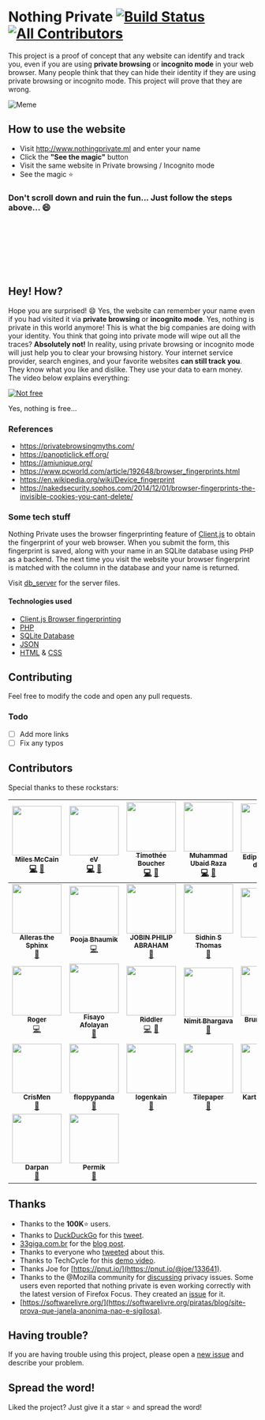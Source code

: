 # Nothing Private [![Build Status](https://travis-ci.org/gautamkrishnar/nothing-private.svg?branch=master)](https://travis-ci.org/gautamkrishnar/nothing-private) [![All Contributors](https://img.shields.io/badge/all_contributors-26-orange.svg?style=flat-square)](#contributors)

This project is a proof of concept that any website can identify and track you, even if you are using **private browsing** or **incognito mode** in your web browser. Many people think that they can hide their identity if they are using private browsing or incognito mode. This project will prove that they are wrong.

![Meme](https://i.imgur.com/Zdhatbj.jpg)

## How to use the website

* Visit <http://www.nothingprivate.ml> and enter your name
* Click the **"See the magic"** button
* Visit the same website in Private browsing / Incognito mode
* See the magic :star:

### Don't scroll down and ruin the fun... Just follow the steps above... :smile:

<br/><br/><br/><br/><br/><br/>

## Hey! How?

Hope you are surprised! :smile: Yes, the website can remember your name even if you had visited it via **private browsing** or **incognito mode**. Yes, nothing is private in this world anymore! This is what the big companies are doing with your identity. You think that going into private mode will wipe out all the traces? **Absolutely not!** In reality, using private browsing or incognito mode will just help you to clear your browsing history. Your internet service provider, search engines, and your favorite websites **can still track you**. They know what you like and dislike. They use your data to earn money. The video below explains everything:

[![Not free](https://img.youtube.com/vi/5pFX2P7JLwA/0.jpg)](https://www.youtube.com/watch?v=5pFX2P7JLwA)

Yes, nothing is free...

### References

* <https://privatebrowsingmyths.com/>
* <https://panopticlick.eff.org/>
* <https://amiunique.org/>
* <https://www.pcworld.com/article/192648/browser_fingerprints.html>
* <https://en.wikipedia.org/wiki/Device_fingerprint>
* <https://nakedsecurity.sophos.com/2014/12/01/browser-fingerprints-the-invisible-cookies-you-cant-delete/>

### Some tech stuff

Nothing Private uses the browser fingerprinting feature of [Client.js](https://github.com/jackspirou/clientjs) to obtain the fingerprint of your web browser. When you submit the form, this fingerprint is saved, along with your name in an SQLite database using PHP as a backend. The next time you visit the website your browser fingerprint is matched with the column in the database and your name is returned.

Visit [db_server](https://github.com/gautamkrishnar/nothing-private/tree/master/db_server) for the server files.

#### Technologies used

* [Client.js Browser fingerprinting](https://github.com/jackspirou/clientjs)
* [PHP](https://secure.php.net/)
* [SQLite Database](https://www.sqlite.org/)
* [JSON](https://www.json.org/)
* [HTML](https://developer.mozilla.org/es/docs/Web/HTML) & [CSS](https://developer.mozilla.org/es/docs/Web/CSS)

## Contributing

Feel free to modify the code and open any pull requests.

### Todo

* [ ] Add more links
* [ ] Fix any typos

## Contributors
Special thanks to these rockstars:

<!-- ALL-CONTRIBUTORS-LIST:START - Do not remove or modify this section -->
<!-- prettier-ignore -->
| [<img src="https://avatars2.githubusercontent.com/u/3037552?v=4" width="100px;"/><br /><sub><b>Miles McCain</b></sub>](https://rmrm.io)<br />[💻](https://github.com/gautamkrishnar/nothing-private/commits?author=milesmcc "Code") [📖](https://github.com/gautamkrishnar/nothing-private/commits?author=milesmcc "Documentation") | [<img src="https://avatars0.githubusercontent.com/u/8611427?v=4" width="100px;"/><br /><sub><b>eV</b></sub>](https://github.com/electron-volt)<br />[💻](https://github.com/gautamkrishnar/nothing-private/commits?author=electron-volt "Code") [📖](https://github.com/gautamkrishnar/nothing-private/commits?author=electron-volt "Documentation") | [<img src="https://avatars2.githubusercontent.com/u/159328?v=4" width="100px;"/><br /><sub><b>Timothée Boucher</b></sub>](https://github.com/Timothee)<br />[💻](https://github.com/gautamkrishnar/nothing-private/commits?author=Timothee "Code") [📖](https://github.com/gautamkrishnar/nothing-private/commits?author=Timothee "Documentation") | [<img src="https://avatars2.githubusercontent.com/u/2222702?v=4" width="100px;"/><br /><sub><b>Muhammad Ubaid Raza</b></sub>](https://mubaidr.github.io)<br />[💻](https://github.com/gautamkrishnar/nothing-private/commits?author=mubaidr "Code") [📖](https://github.com/gautamkrishnar/nothing-private/commits?author=mubaidr "Documentation") | [<img src="https://avatars2.githubusercontent.com/u/1580541?v=4" width="100px;"/><br /><sub><b>Edipo Vinicius da Silva</b></sub>](https://github.com/edipox)<br />[📖](https://github.com/gautamkrishnar/nothing-private/commits?author=edipox "Documentation") | [<img src="https://avatars3.githubusercontent.com/u/94173?v=4" width="100px;"/><br /><sub><b>Daniel Davis</b></sub>](http://twitter.com/ourmaninjapan)<br />[💻](https://github.com/gautamkrishnar/nothing-private/commits?author=tagawa "Code") [📖](https://github.com/gautamkrishnar/nothing-private/commits?author=tagawa "Documentation") [🤔](#ideas-tagawa "Ideas, Planning, & Feedback") [📢](#talk-tagawa "Talks") |
| :---: | :---: | :---: | :---: | :---: | :---: |
| [<img src="https://avatars1.githubusercontent.com/u/38878456?v=4" width="100px;"/><br /><sub><b>Alleras the Sphinx </b></sub>](https://github.com/Anuradha-Iyer)<br />[📖](https://github.com/gautamkrishnar/nothing-private/commits?author=Anuradha-Iyer "Documentation") | [<img src="https://avatars3.githubusercontent.com/u/19394896?v=4" width="100px;"/><br /><sub><b>Pooja Bhaumik</b></sub>](http://poojab26.github.io)<br />[💻](https://github.com/gautamkrishnar/nothing-private/commits?author=PoojaB26 "Code") | [<img src="https://avatars3.githubusercontent.com/u/13940974?v=4" width="100px;"/><br /><sub><b>JOBIN PHILIP ABRAHAM</b></sub>](https://github.com/jophab)<br />[📖](https://github.com/gautamkrishnar/nothing-private/commits?author=jophab "Documentation") | [<img src="https://avatars2.githubusercontent.com/u/14165258?v=4" width="100px;"/><br /><sub><b>Sidhin S Thomas</b></sub>](http://www.sidhin.in)<br />[📖](https://github.com/gautamkrishnar/nothing-private/commits?author=ParadoxZero "Documentation") | [<img src="https://avatars2.githubusercontent.com/u/7507990?v=4" width="100px;"/><br /><sub><b>Noah</b></sub>](https://github.com/naltun)<br />[📖](https://github.com/gautamkrishnar/nothing-private/commits?author=naltun "Documentation") [🐛](https://github.com/gautamkrishnar/nothing-private/issues?q=author%3Analtun "Bug reports") | [<img src="https://avatars3.githubusercontent.com/u/31700998?v=4" width="100px;"/><br /><sub><b>jamesoreillyms</b></sub>](https://github.com/jamesoreillyms)<br />[📖](https://github.com/gautamkrishnar/nothing-private/commits?author=jamesoreillyms "Documentation") |
| [<img src="https://avatars2.githubusercontent.com/u/7173984?v=4" width="100px;"/><br /><sub><b>Roger</b></sub>](https://github.com/rogersachan)<br />[💻](https://github.com/gautamkrishnar/nothing-private/commits?author=rogersachan "Code") | [<img src="https://avatars1.githubusercontent.com/u/17156717?v=4" width="100px;"/><br /><sub><b>Fisayo Afolayan</b></sub>](https://www.fisayoafolayan.com)<br />[📖](https://github.com/gautamkrishnar/nothing-private/commits?author=fisayoafolayan "Documentation") | [<img src="https://avatars2.githubusercontent.com/u/971925?v=4" width="100px;"/><br /><sub><b>Riddler</b></sub>](https://github.com/Waterloo)<br />[💻](https://github.com/gautamkrishnar/nothing-private/commits?author=Waterloo "Code") [🐛](https://github.com/gautamkrishnar/nothing-private/issues?q=author%3AWaterloo "Bug reports") | [<img src="https://avatars1.githubusercontent.com/u/8358694?v=4" width="100px;"/><br /><sub><b>Nimit Bhargava</b></sub>](http://www.nimitbhargava.com)<br />[📖](https://github.com/gautamkrishnar/nothing-private/commits?author=nimitbhargava "Documentation") | [<img src="https://avatars1.githubusercontent.com/u/10465864?v=4" width="100px;"/><br /><sub><b>Bruno Massa</b></sub>](https://github.com/brunomassa)<br />[💻](https://github.com/gautamkrishnar/nothing-private/commits?author=brunomassa "Code") [🐛](https://github.com/gautamkrishnar/nothing-private/issues?q=author%3Abrunomassa "Bug reports") | [<img src="https://avatars0.githubusercontent.com/u/10944610?v=4" width="100px;"/><br /><sub><b>Khushal Sharma</b></sub>](https://logan1x.github.io/blag)<br />[💻](https://github.com/gautamkrishnar/nothing-private/commits?author=Logan1x "Code") [🐛](https://github.com/gautamkrishnar/nothing-private/issues?q=author%3ALogan1x "Bug reports") |
| [<img src="https://avatars3.githubusercontent.com/u/7849552?v=4" width="100px;"/><br /><sub><b>CrisMen</b></sub>](https://github.com/CrisMen)<br />[🐛](https://github.com/gautamkrishnar/nothing-private/issues?q=author%3ACrisMen "Bug reports") | [<img src="https://avatars2.githubusercontent.com/u/29022336?v=4" width="100px;"/><br /><sub><b>floppypanda</b></sub>](https://github.com/floppypanda)<br />[🐛](https://github.com/gautamkrishnar/nothing-private/issues?q=author%3Afloppypanda "Bug reports") | [<img src="https://avatars3.githubusercontent.com/u/3692175?v=4" width="100px;"/><br /><sub><b>logenkain</b></sub>](https://github.com/logenkain)<br />[🐛](https://github.com/gautamkrishnar/nothing-private/issues?q=author%3Alogenkain "Bug reports") | [<img src="https://avatars3.githubusercontent.com/u/25676806?v=4" width="100px;"/><br /><sub><b>Tilepaper</b></sub>](https://github.com/Tilepaper)<br />[🐛](https://github.com/gautamkrishnar/nothing-private/issues?q=author%3ATilepaper "Bug reports") | [<img src="https://avatars2.githubusercontent.com/u/14135553?v=4" width="100px;"/><br /><sub><b>Karthik Varma</b></sub>](https://www.facebook.com/leovarmak)<br />[🐛](https://github.com/gautamkrishnar/nothing-private/issues?q=author%3Aleovarmak "Bug reports") | [<img src="https://avatars3.githubusercontent.com/u/3109072?v=4" width="100px;"/><br /><sub><b>Tobias Nießen</b></sub>](https://tnie.de)<br />[🐛](https://github.com/gautamkrishnar/nothing-private/issues?q=author%3Atniessen "Bug reports") |
| [<img src="https://avatars2.githubusercontent.com/u/5212261?v=4" width="100px;"/><br /><sub><b>Darpan</b></sub>](https://github.com/inboxdarpan)<br />[🐛](https://github.com/gautamkrishnar/nothing-private/issues?q=author%3Ainboxdarpan "Bug reports") | [<img src="https://avatars0.githubusercontent.com/u/11646902?v=4" width="100px;"/><br /><sub><b>Permik</b></sub>](http://permik.xyz)<br />[🐛](https://github.com/gautamkrishnar/nothing-private/issues?q=author%3APermik "Bug reports") |
<!-- ALL-CONTRIBUTORS-LIST:END -->

## Thanks

* Thanks to the **100K**:star: users.
* Thanks to [DuckDuckGo](https://ddg.gg) for this [tweet](https://twitter.com/duckduckgo/status/884763902847971329).
* [33giga.com.br](https://33giga.com.br/)  for the [blog post](https://33giga.com.br/site-prova-que-janela-anonima-nao-e-sigilosa-veja-como-navegar-sem-deixar-vestigios-na-rede/).
* Thanks to everyone who [tweeted](https://www.google.co.in/search?q=intext%3Anothingprivate.ml+site%3Atwitter.com) about this.
* Thanks to TechCycle for this [demo video](https://www.youtube.com/watch?v=R_Dbu0BSjus).
* Thanks Joe for [https://pnut.io/](https://pnut.io/@joe/133641).
* Thanks to the @Mozilla community for [discussing](https://plus.google.com/+la%C3%A9rciohenriquedasilva/posts/UAZPhC7qrfi) privacy issues. Some users even reported that nothing private is even working correctly with the latest version of Firefox Focus. They created an [issue](https://github.com/mozilla-mobile/focus-android/issues/900) for it.
* [https://softwarelivre.org/](https://softwarelivre.org/piratas/blog/site-prova-que-janela-anonima-nao-e-sigilosa).

## Having trouble?

If you are having trouble using this project, please open a [new issue](https://github.com/gautamkrishnar/nothing-private/issues/new) and describe your problem.

## Spread the word!

Liked the project? Just give it a star :star: and spread the word!
